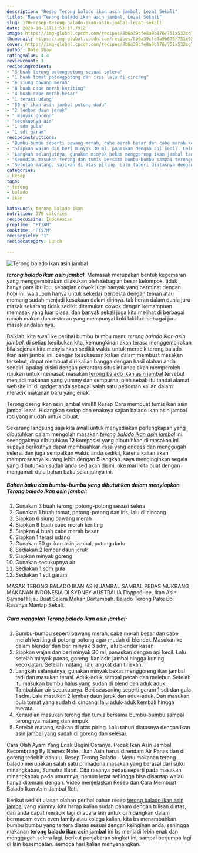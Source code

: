 ```yaml
---
description: "Resep Terong balado ikan asin jambal, Lezat Sekali"
title: "Resep Terong balado ikan asin jambal, Lezat Sekali"
slug: 170-resep-terong-balado-ikan-asin-jambal-lezat-sekali
date: 2020-10-11T13:53:17.791Z
image: https://img-global.cpcdn.com/recipes/8b6a39cfe8a9b876/751x532cq70/terong-balado-ikan-asin-jambal-foto-resep-utama.jpg
thumbnail: https://img-global.cpcdn.com/recipes/8b6a39cfe8a9b876/751x532cq70/terong-balado-ikan-asin-jambal-foto-resep-utama.jpg
cover: https://img-global.cpcdn.com/recipes/8b6a39cfe8a9b876/751x532cq70/terong-balado-ikan-asin-jambal-foto-resep-utama.jpg
author: Dale Shaw
ratingvalue: 4.4
reviewcount: 3
recipeingredient:
- "3 buah terong potongpotong sesuai selera"
- "1 buah tomat potongpotong dan iris lalu di cincang"
- "6 siung bawang merah"
- "8 buah cabe merah keriting"
- "4 buah cabe merah besar"
- "1 terasi udang"
- "50 gr ikan asin jambal potong dadu"
- "2 lembar daun jeruk"
- " minyak goreng"
- "secukupnya air"
- "1 sdm gula"
- "1 sdt garam"
recipeinstructions:
- "Bumbu-bumbu seperti bawang merah, cabe merah besar dan cabe merah keriting di potong-potong agar mudah di blender. Masukan ke dalam blender dan beri minyak 3 sdm, lalu blender kasar."
- "Siapkan wajan dan beri minyak 30 ml, panaskan dengan api kecil. Lalu setelah minyak panas, goreng ikan asin jambal hingga kuning kecoklatan. Setelah matang, lalu angkat dan tiriskan."
- "Langkah selanjutnya, gunakan minyak bekas menggoreng ikan jambal tadi dan masukan terasi. Aduk-aduk sampai pecah dan melebur. Setelah itu masukan bumbu halus yang sudah di blend dan aduk aduk. Tambahkan air secukupnya. Beri seasoning seperti garam 1 sdt dan gula 1 sdm. Lalu masukan 2 lembar daun jeruk dan aduk-aduk. Dan masukan pula tomat yang sudah di cincang, lalu aduk-aduk kembali hingga merata."
- "Kemudian masukan terong dan tumis bersama bumbu-bumbu sampai terongnya matang dan empuk."
- "Setelah matang, sajikan di atas piring. Lalu taburi diatasnya dengan ikan asin jambal yang sudah di goreng dan selesai."
categories:
- Resep
tags:
- terong
- balado
- ikan

katakunci: terong balado ikan 
nutrition: 278 calories
recipecuisine: Indonesian
preptime: "PT18M"
cooktime: "PT57M"
recipeyield: "1"
recipecategory: Lunch

---
```



![Terong balado ikan asin jambal](https://img-global.cpcdn.com/recipes/8b6a39cfe8a9b876/751x532cq70/terong-balado-ikan-asin-jambal-foto-resep-utama.jpg)

<b><i>terong balado ikan asin jambal</i></b>, Memasak merupakan bentuk kegemaran yang menggembirakan dilakukan oleh sebagian besar kelompok. tidak hanya para ibu ibu, sebagian cowok juga banyak yang berminat dengan hobi ini. walaupun hanya untuk sekedar berpesta dengan teman atau memang sudah menjadi kesukaan dalam dirinya. tak heran dalam dunia juru masak sekarang tidak sedikit ditemukan cowok dengan kemampuan memasak yang luar biasa, dan banyak sekali juga kita melihat di berbagai rumah makan dan restoran yang mempunyai koki laki laki sebagai juru masak andalan nya.

Baiklah, kita awali ke perihal bumbu bumbu menu <i>terong balado ikan asin jambal</i>. di setiap kesibukan kita, kemungkinan akan terasa menggembirakan bila sejenak kita menyisihkan sedikit waktu untuk meracik terong balado ikan asin jambal ini. dengan kesuksesan kalian dalam membuat masakan tersebut, dapat membuat diri kalian bangga dengan hasil olahan anda sendiri. apalagi disini dengan perantara situs ini anda akan memperoleh rujukan untuk memasak masakan <u>terong balado ikan asin jambal</u> tersebut menjadi makanan yang yummy dan sempurna, oleh sebab itu tandai alamat website ini di gadget anda sebagai salah satu pedoman kalian dalam meracik makanan baru yang enak.

Terong oseng ikan asin jambal viral!!! Resep Cara membuat tumis ikan asin jambal lezat. Hidangkan sedap dan enaknya sajian balado ikan asin jambal roti yang mudah untuk dibuat.


Sekarang langsung saja kita awali untuk menyediakan perlengkapan yang dibutuhkan dalam mengolah masakan <u><i>terong balado ikan asin jambal</i></u> ini. seenggaknya dibutuhkan <b>12</b> komposisi yang dibutuhkan di masakan ini. supaya berikutnya dapat membuahkan rasa yang endess dan menggugah selera. dan juga sempatkan waktu anda sedikit, karena kalian akan memprosesnya kurang lebih dengan <b>5</b> langkah. saya menginginkan segala yang dibutuhkan sudah anda sediakan disini, oke mari kita buat dengan mengamati dulu bahan baku selanjutnya ini.

<!--inarticleads1-->

##### Bahan baku dan bumbu-bumbu yang dibutuhkan dalam menyiapkan Terong balado ikan asin jambal:

1. Gunakan 3 buah terong, potong-potong sesuai selera
1. Gunakan 1 buah tomat, potong-potong dan iris, lalu di cincang
1. Siapkan 6 siung bawang merah
1. Siapkan 8 buah cabe merah keriting
1. Siapkan 4 buah cabe merah besar
1. Siapkan 1 terasi udang
1. Gunakan 50 gr ikan asin jambal, potong dadu
1. Sediakan 2 lembar daun jeruk
1. Siapkan  minyak goreng
1. Gunakan secukupnya air
1. Sediakan 1 sdm gula
1. Sediakan 1 sdt garam


MASAK TERONG BALADO IKAN ASIN JAMBAL SAMBAL PEDAS MUKBANG MAKANAN INDONESIA DI SYDNEY AUSTRALIA Подробнее. Ikan Asin Sambal Hijau Buat Selera Makan Bertambah. Balado Terong Pake Ebi Rasanya Mantap Sekali. 

<!--inarticleads2-->

##### Cara mengolah Terong balado ikan asin jambal:

1. Bumbu-bumbu seperti bawang merah, cabe merah besar dan cabe merah keriting di potong-potong agar mudah di blender. Masukan ke dalam blender dan beri minyak 3 sdm, lalu blender kasar.
1. Siapkan wajan dan beri minyak 30 ml, panaskan dengan api kecil. Lalu setelah minyak panas, goreng ikan asin jambal hingga kuning kecoklatan. Setelah matang, lalu angkat dan tiriskan.
1. Langkah selanjutnya, gunakan minyak bekas menggoreng ikan jambal tadi dan masukan terasi. Aduk-aduk sampai pecah dan melebur. Setelah itu masukan bumbu halus yang sudah di blend dan aduk aduk. Tambahkan air secukupnya. Beri seasoning seperti garam 1 sdt dan gula 1 sdm. Lalu masukan 2 lembar daun jeruk dan aduk-aduk. Dan masukan pula tomat yang sudah di cincang, lalu aduk-aduk kembali hingga merata.
1. Kemudian masukan terong dan tumis bersama bumbu-bumbu sampai terongnya matang dan empuk.
1. Setelah matang, sajikan di atas piring. Lalu taburi diatasnya dengan ikan asin jambal yang sudah di goreng dan selesai.


Cara Olah Ayam Yang Enak Begini Caranya. Pecak Ikan Asin Jambal Kecombrang By Bhenex Note : Ikan Asin harus direndam Air Panas dan di goreng terlebih dahulu. Resep Terong Balado - Menu makanan terong balado merupakan salah satu primadona masakan yang berasal dari suku minangkabau, Sumatra Barat. Cita rasanya pedas seperti pada masakan minangkabau pada umumnya, namun lezat sehingga bisa disantap walau hanya ditemani dengan. Video menjelaskan Resep dan Cara Membuat Balado Ikan Asin Jambal Roti. 

Berikut sedikit ulasan olahan perihal bahan resep <u>terong balado ikan asin jambal</u> yang yummy. kita harap kalian sudah paham dengan tulisan diatas, dan anda dapat meracik lagi di acara lain untuk di hidangkan dalam bermacam even even family atau kolega kalian. kita bs menambahkan bumbu bumbu yang tertera diatas sesuai dengan keinginan anda, sehingga makanan <b>terong balado ikan asin jambal</b> ini bs menjadi lebih enak dan menggugah selera lagi. berikut penjabaran singkat ini, sampai berjumpa lagi di lain kesempatan. semoga hari kalian menyenangkan.
